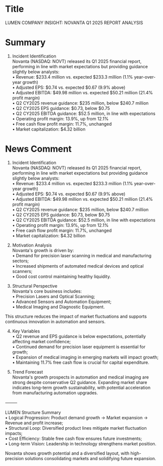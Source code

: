 # Title
LUMEN COMPANY INSIGHT: NOVANTA Q1 2025 REPORT ANALYSIS

# Summary
1. Incident Identification  
Novanta (NASDAQ: NOVT) released its Q1 2025 financial report, performing in line with market expectations but providing guidance slightly below analysts:  
   • Revenue: $233.4 million vs. expected $233.3 million (1.1% year-over-year growth)  
   • Adjusted EPS: $0.74 vs. expected $0.67 (9.9% above)  
   • Adjusted EBITDA: $49.98 million vs. expected $50.21 million (21.4% profit margin)  
   • Q2 CY2025 revenue guidance: $235 million, below $240.7 million  
   • Q2 CY2025 EPS guidance: $0.73, below $0.75  
   • Q2 CY2025 EBITDA guidance: $52.5 million, in line with expectations  
   • Operating profit margin: 13.9%, up from 12.1%  
   • Free cash flow profit margin: 11.7%, unchanged  
   • Market capitalization: $4.32 billion  

# News Comment
1. Incident Identification  
Novanta (NASDAQ: NOVT) released its Q1 2025 financial report, performing in line with market expectations but providing guidance slightly below analysts:  
   • Revenue: $233.4 million vs. expected $233.3 million (1.1% year-over-year growth)  
   • Adjusted EPS: $0.74 vs. expected $0.67 (9.9% above)  
   • Adjusted EBITDA: $49.98 million vs. expected $50.21 million (21.4% profit margin)  
   • Q2 CY2025 revenue guidance: $235 million, below $240.7 million  
   • Q2 CY2025 EPS guidance: $0.73, below $0.75  
   • Q2 CY2025 EBITDA guidance: $52.5 million, in line with expectations  
   • Operating profit margin: 13.9%, up from 12.1%  
   • Free cash flow profit margin: 11.7%, unchanged  
   • Market capitalization: $4.32 billion  

2. Motivation Analysis  
Novanta's growth is driven by:  
   • Demand for precision laser scanning in medical and manufacturing sectors;  
   • Increased shipments of automated medical devices and optical scanners;  
   • Good cost control maintaining healthy liquidity.  

3. Structural Perspective  
Novanta's core business includes:  
   • Precision Lasers and Optical Scanning;  
   • Advanced Sensors and Automation Equipment;  
   • Medical Imaging and Diagnostic Equipment.  

This structure reduces the impact of market fluctuations and supports continuous innovation in automation and sensors.  

4. Key Variables  
   • Q2 revenue and EPS guidance is below expectations, potentially affecting market confidence;  
   • Continued demand for precision laser equipment is essential for growth;  
   • Expansion of medical imaging in emerging markets will impact growth;  
   • Maintaining 11.7% free cash flow is crucial for capital expenditure.  

5. Trend Forecast  
Novanta's growth prospects in automation and medical imaging are strong despite conservative Q2 guidance. Expanding market share indicates long-term growth sustainability, with potential acceleration from manufacturing automation upgrades.  

⸻  

LUMEN Structure Summary  
   • Logical Progression: Product demand growth → Market expansion → Revenue and profit increase;  
   • Structural Loop: Diversified product lines mitigate market fluctuation impacts;  
   • Cost Efficiency: Stable free cash flow ensures future investments;  
   • Long-term Vision: Leadership in technology strengthens market position.  

Novanta shows growth potential and a diversified layout, with high-precision solutions consolidating markets and solidifying future expansion.
